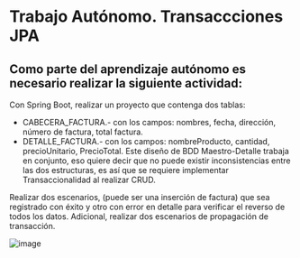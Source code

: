 # Trabajo Autónomo. Transaccciones JPA
## Como parte del aprendizaje autónomo es necesario realizar la siguiente actividad:

Con Spring Boot, realizar un proyecto que contenga dos tablas:

- CABECERA_FACTURA.- con los campos: nombres, fecha, dirección, número de factura, total factura.
- DETALLE_FACTURA.- con los campos: nombreProducto, cantidad, precioUnitario, PrecioTotal.
Este diseño de BDD Maestro-Detalle trabaja en conjunto, eso quiere decir que no puede existir inconsistencias entre las dos estructuras, es así que se requiere implementar Transaccionalidad al realizar CRUD.

Realizar dos escenarios, (puede ser una inserción de factura) que sea registrado con éxito y otro con error en detalle para verificar el reverso de todos los datos.
Adicional, realizar dos escenarios de propagación de transacción. 

![image](https://github.com/wilmerxx/Trabajo-Aut-nomo.-Transaccciones-JPA/assets/66105231/d894a2ee-3cdd-4b91-a9e7-f45a240206ed)
